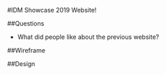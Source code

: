 #IDM Showcase 2019 Website!

##Questions
- What did people like about the previous website?

##Wireframe

##Design